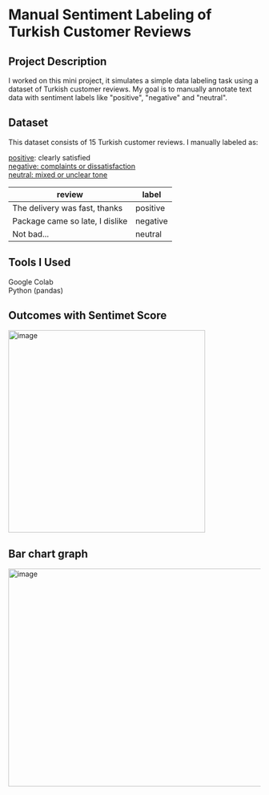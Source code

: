 # Manual Sentiment Labeling of Turkish Customer Reviews

## Project Description

I worked on this mini project, it simulates a simple data labeling task using a dataset of Turkish customer reviews.
My goal is to manually annotate text data with sentiment labels like "positive", "negative" and "neutral". 

## Dataset

This dataset consists of 15 Turkish customer reviews. I manually labeled as:

<ins>positive</ins>: clearly satisfied \
<ins>negative<ins>: complaints or dissatisfaction \
<ins>neutral<ins>: mixed or unclear tone

| review                              | label    |
| ----------------------------------- | -------- |
| The delivery was fast, thanks       | positive |
| Package came so late, I dislike     | negative |
| Not bad...                          | neutral  |

## Tools I Used

Google Colab \
Python (pandas)

## Outcomes with Sentimet Score

<img width="393" height="404" alt="image" src="https://github.com/user-attachments/assets/7f9d2d0c-6fe2-40a1-8022-fb6627e12cc1" />

## Bar chart graph

<img width="537" height="435" alt="image" src="https://github.com/user-attachments/assets/93e0ceba-888d-49fc-a916-008cce41f1ba" />



